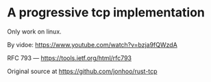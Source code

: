 # A progressive tcp implementation

Only work on linux.

By vidoe: https://www.youtube.com/watch?v=bzja9fQWzdA

RFC 793 — https://tools.ietf.org/html/rfc793

Original source at https://github.com/jonhoo/rust-tcp